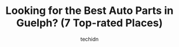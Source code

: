 ---
layout: ampstory
image: https://i0.wp.com/www.auto.or.id/wp-content/uploads/2023/06/royal-city-automotive-0-guelph-1686325963.jpeg?resize=640,853
author: techidn
featured: false
description: Guelph, Ontario, Canada is a haven for Auto Parts enthusiasts, boasting an impressive array of 7 top-notch establishments. Whether youre a seasoned connoisseur or simply curious to explore 
title: Looking for the Best Auto Parts in Guelph? (7 Top-rated Places)
cover:
   title: Looking for the Best Auto Parts in Guelph? (7 Top-rated Places)
   subtitle: AUTO.OR.ID
   background: https://www.auto.or.id/wp-content/uploads/2023/06/royal-city-automotive-0-guelph-1686325963.jpeg

pages: 
 - layout: thirds
   top: <h1>#1 Action Car And Truck Accessories - Guelph</h1>
   bottom: "<p>If I could give them 6 stars I would. I ordered a winch for my Jeep. When it was delivered I went to get it installed and to my surprise and horror it wouldnt fit. Act</p>"
   background: https://www.auto.or.id/wp-content/uploads/2023/06/royal-city-automotive-1-guelph-1686325964.jpeg
   backgroundblur: true
 - layout: thirds
   top: <h1>#2 PartSource</h1>
   bottom: "<p>65 Victoria Rd S, Guelph, ON N1E 5P7, Canada</p>"
   background: https://www.auto.or.id/wp-content/uploads/2023/06/royal-city-automotive-2-guelph-1686325964.jpeg
   cta:
      link: https://www.auto.or.id/looking-for-the-best-auto-parts-in-guelph-7-top-rated-places/
      text: Looking for the Best Auto Parts in Guelph? (7 Top-rated Places)
 - layout: thirds
   top: <h1>#3 Guelph Auto Parts</h1>
   bottom: "<p>354 Elizabeth St, Guelph, ON N1E 2X9, Canada</p>"
   background: https://images.unsplash.com/photo-1571224237891-bfb45fcf0920?ixlib=rb-4.0.3&ixid=MnwxMjA3fDB8MHxwaG90by1wYWdlfHx8fGVufDB8fHx8&auto=format&fit=crop&w=640&h=853&q=80
   cta:
      link: https://www.auto.or.id/looking-for-the-best-auto-parts-in-guelph-7-top-rated-places/
      text: Looking for the Best Auto Parts in Guelph? (7 Top-rated Places)
 - layout: thirds
   top: <h1>#4 Royal City Automotive</h1>
   bottom: "<p>253 Edinburgh Rd N, Guelph, ON N1H 1E2, Canada</p>"
   background: https://images.unsplash.com/photo-1523676060187-f55189a71f5e?ixlib=rb-4.0.3&ixid=MnwxMjA3fDB8MHxwaG90by1wYWdlfHx8fGVufDB8fHx8&auto=format&fit=crop&w=640&h=853&q=80
   cta:
      link: https://www.auto.or.id/looking-for-the-best-auto-parts-in-guelph-7-top-rated-places/
      text: Looking for the Best Auto Parts in Guelph? (7 Top-rated Places)
 - layout: thirds
   top: <h1>#5 Central Auto Supply (Guelph)ltd.</h1>
   bottom: "<p>27 Fountain St E, Guelph, ON N1H 3N5, Canada</p>"
   background: https://images.unsplash.com/photo-1629240543128-7af4196c0bd0?ixlib=rb-4.0.3&ixid=MnwxMjA3fDB8MHxwaG90by1wYWdlfHx8fGVufDB8fHx8&auto=format&fit=crop&w=640&h=853&q=80
   cta:
      link: https://www.auto.or.id/looking-for-the-best-auto-parts-in-guelph-7-top-rated-places/
      text: Looking for the Best Auto Parts in Guelph? (7 Top-rated Places)
 - layout: thirds
   top: <h1>#6 NAPA Auto Parts - Britton Automotive & Industrial Supply (Guelph) Ltd</h1>
   bottom: "<p>446 Massey Rd, Guelph, ON N1K 1B4, Canada</p>"
   background: https://images.unsplash.com/photo-1610972221114-c48c6bb5d2eb?ixlib=rb-4.0.3&ixid=MnwxMjA3fDB8MHxwaG90by1wYWdlfHx8fGVufDB8fHx8&auto=format&fit=crop&w=640&h=853&q=80
   cta:
      link: https://www.auto.or.id/looking-for-the-best-auto-parts-in-guelph-7-top-rated-places/
      text: Looking for the Best Auto Parts in Guelph? (7 Top-rated Places)
 - layout: thirds
   top: <h1>#7 D & W Auto Body Supplies</h1>
   bottom: "<p>531 Michener Rd, Guelph, ON N1K 1C8, Canada</p>"
   background: https://images.unsplash.com/photo-1586428268816-ca0069c110c5?ixlib=rb-4.0.3&ixid=MnwxMjA3fDB8MHxwaG90by1wYWdlfHx8fGVufDB8fHx8&auto=format&fit=crop&w=640&h=853&q=80
   cta:
      link: https://www.auto.or.id/looking-for-the-best-auto-parts-in-guelph-7-top-rated-places/
      text: Looking for the Best Auto Parts in Guelph? (7 Top-rated Places)
 - layout: thirds
   middle: Continue reading...
   background: https://images.unsplash.com/photo-1632495288245-811aa76d8a32?ixlib=rb-4.0.3&ixid=MnwxMjA3fDB8MHxwaG90by1wYWdlfHx8fGVufDB8fHx8&auto=format&fit=crop&w=640&h=853&q=80
   cta:
      link: https://www.auto.or.id/looking-for-the-best-auto-parts-in-guelph-7-top-rated-places/
      text: Looking for the Best Auto Parts in Guelph? (7 Top-rated Places)

---